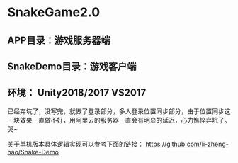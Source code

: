# SnakeGame2.0

## APP目录：游戏服务器端

## SnakeDemo目录：游戏客户端

## 环境： Unity2018/2017 VS2017
已经弃坑了，没写完，就做了登录部分，多人登录位置同步部分，由于位置同步这一块效果一直做不好，用阿里云的服务器一直会有明显的延迟，心力憔悴弃坑了。哭~

关于单机版本具体逻辑实现可以参考下面的链接：
https://github.com/li-zheng-hao/Snake-Demo
